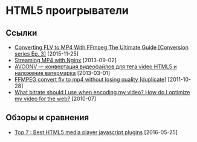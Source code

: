 # HTML5 проигрыватели

## Ссылки

- [Converting FLV to MP4 With FFmpeg The Ultimate Guide [Conversion series Ep. 3]](https://addpipe.com/blog/flv-to-mp4/) [2015-11-25]
- [Streaming MP4 with Nginx](https://sixohthree.com/streaming-mp4-with-nginx) [2013-09-02]
- [AVCONV — конвертация видеофайлов для тега video HTML5 и наложение ватермарка](https://habrahabr.ru/post/171225/) [2013-03-01]
- [FFMPEG convert flv to mp4 without losing quality [duplicate]](http://superuser.com/questions/624565/ffmpeg-convert-flv-to-mp4-without-losing-quality) [2011-10-28]
- [What bitrate should I use when encoding my video? How do I optimize my video for the web?](http://www.ezs3.com/public/What_bitrate_should_I_use_when_encoding_my_video_How_do_I_optimize_my_video_for_the_web.cfm) [2010-07]

## Обзоры и сравнения

- [Top 7 : Best HTML5 media player javascript plugins](http://ourcodeworld.com/articles/read/148/top-7-best-html5-media-player-javascript-plugins) [2016-05-25]

